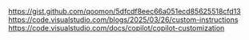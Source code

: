 https://gist.github.com/qoomon/5dfcdf8eec66a051ecd85625518cfd13
https://code.visualstudio.com/blogs/2025/03/26/custom-instructions
https://code.visualstudio.com/docs/copilot/copilot-customization